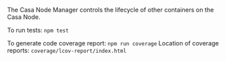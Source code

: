 The Casa Node Manager controls the lifecycle of other containers on the Casa Node.

To run tests: `npm test`

To generate code coverage report: `npm run coverage`
Location of coverage reports: `coverage/lcov-report/index.html`